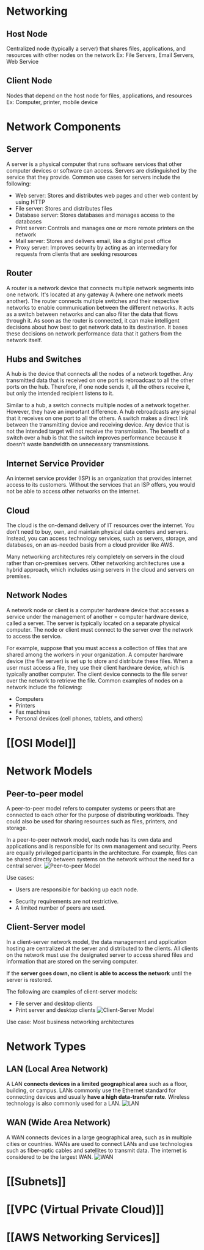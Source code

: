 # Networking
## Host Node
Centralized node (typically a server) that shares files, applications, and resources with other nodes on the network
Ex: File Servers, Email Servers, Web Service
## Client Node
Nodes that depend on the host node for files, applications, and resources
Ex: Computer, printer, mobile device
# Network Components
## Server
A server is a physical computer that runs software services that other computer devices or software can access. Servers are distinguished by the service that they provide. Common use cases for servers include the following:
+ Web server: Stores and distributes web pages and other web content by using HTTP
+ File server: Stores and distributes files
+ Database server: Stores databases and manages access to the databases
+ Print server: Controls and manages one or more remote printers on the network
+ Mail server: Stores and delivers email, like a digital post office
+ Proxy server: Improves security by acting as an intermediary for requests from clients that are seeking resources
## Router
A router is a network device that connects multiple network segments into one network. It's located at any gateway A (where one network meets another). The router connects multiple switches and their respective networks to enable communication between the different networks. It acts as a switch between networks and can also filter the data that flows through it. As soon as the router is connected, it can make intelligent decisions about how best to get network data to its destination. It bases these decisions on network performance data that it gathers from the network itself.
## Hubs and Switches
A hub is the device that connects all the nodes of a network together. Any transmitted data that is received on one port is rebroadcast to all the other ports on the hub. Therefore, if one node sends it, all the others receive it, but only the intended recipient listens to it.

Similar to a hub, a switch connects multiple nodes of a network together. However, they have an important difference.
A hub rebroadcasts any signal that it receives on one port to all the others. A switch makes a direct link between the transmitting device and receiving device. Any device that is not the intended target will not receive the transmission.
The benefit of a switch over a hub is that the switch improves performance because it doesn’t waste bandwidth on unnecessary transmissions.
## Internet Service Provider
An internet service provider (ISP) is an organization that provides internet access to its customers. Without the services that an ISP offers, you would not be able to access other networks on the internet.
## Cloud
The cloud is the on-demand delivery of IT resources over the internet. You don't need to buy, own, and maintain physical data centers and servers. Instead, you can access technology services, such as servers, storage, and databases, on an as-needed basis from a cloud provider like AWS.

Many networking architectures rely completely on servers in the cloud rather than on-premises servers. Other
networking architectures use a hybrid approach, which includes using servers in the cloud and servers on premises.

## Network Nodes
A network node or client is a computer hardware device that accesses a service under the management of another = computer hardware device, called a server. The server is typically located on a separate physical computer. The node or client must connect to the server over the network to access the service.

For example, suppose that you must access a collection of files that are shared among the workers in your organization.
A computer hardware device (the file server) is set up to store and distribute these files. When a user must access a file, they use their client hardware device, which is typically another computer. The client device connects to the file server over the network to retrieve the file.
Common examples of nodes on a network include the following:
- Computers
- Printers
- Fax machines
- Personal devices (cell phones, tablets, and others)

# [[OSI Model]]
# Network Models
## Peer-to-peer model
A peer-to-peer model refers to computer systems or peers that are connected to each other for the purpose of distributing workloads. They could also be used for sharing resources such as files, printers, and storage.

In a peer-to-peer network model, each node has its own data and applications and is responsible for its own management and security. Peers are equally privileged participants in the architecture.
For example, files can be shared directly between systems
on the network without the need for a central server.
![Peer-to-peer Model](../attachments/peer_2_peer.png)

Use cases:
- Users are responsible for backing up each node.
+ Security requirements are not restrictive.
+ A limited number of peers are used.
## Client-Server model
In a client-server network model, the data management and application hosting are centralized at the server and distributed to the clients. All clients on the network must use the designated server to access shared files and information that are stored on the serving computer.

If the **server goes down, no client is able to access the network** until the server is restored.

The following are examples of client-server models:
+ File server and desktop clients
+ Print server and desktop clients
![Client-Server Model](../attachments/client_server.png)

Use case: Most business networking architectures
# Network Types
## LAN (Local Area Network)
A LAN **connects devices in a limited geographical area** such as a floor, building, or campus. LANs commonly use the Ethernet standard for connecting devices and usually **have a high data-transfer rate**. Wireless technology is also commonly used for a LAN.
![LAN](../attachments/lan.png)
## WAN (Wide Area Network)
A WAN connects devices in a large geographical area, such as in multiple cities or countries. WANs are used to connect LANs and use technologies such as fiber-optic cables and satellites to transmit data. The internet is considered to be the largest WAN.
![WAN](../attachments/wan.png)

# [[Subnets]]

# [[VPC (Virtual Private Cloud)]]

# [[AWS Networking Services]]